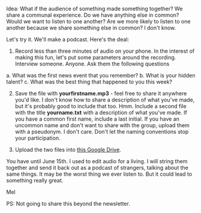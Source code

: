 Idea: What if the audience of something made something together? We share a communal experience. Do we have anything else in common? Would we want to listen to one another? Are we more likely to listen to one another because we share something else in common? I don't know.


Let's try it. We'll make a podcast. Here's the deal:


1. Record less than three minutes of audio on your phone. In the interest of making this fun, let's put some parameters around the recording. Interview someone. Anyone. Ask them the following questions


a. What was the first news event that you remember?
b. What is your hidden talent?
c. What was the best thing that happened to you this week?


2. Save the file with  **yourfirstname.mp3**  - feel free to share it anywhere you'd like. I don't know how to share a description of what you've made, but it's probably good to include that too. Hmm. Include a second file with the title **yourname.txt**  with a description of what you've made. If you have a common first name, include a last initial.  If you have an uncommon name and don't want to share with the group, upload them with a pseudonym. I don't care. Don't let the naming conventions stop your participation.


3. Upload the two files into  [this Google Drive](https://drive.google.com/folderview?id=0B9zKAAl5rDf8fkg2MUxMQjBPZUdoRVUyZzFoY004cGh5UVltSENpWkVHTXVEMGhyWlFvWGc&usp=sharing).


You have until June 15th. I used to edit audio for a living. I will string them together and send it back out as a podcast of strangers, talking about the same things. It may be the worst thing we ever listen to. But it could lead to something really great.


Mel


PS: Not going to share this beyond the newsletter.
